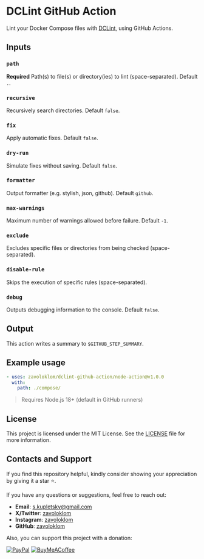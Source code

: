 # DCLint GitHub Action

Lint your Docker Compose files with [DCLint](https://github.com/zavoloklom/dclint), using GitHub Actions.

## Inputs

### `path`

**Required** Path(s) to file(s) or directory(ies) to lint (space-separated). Default `.`.

### `recursive`

Recursively search directories. Default `false`.

### `fix`

Apply automatic fixes. Default `false`.

### `dry-run`

Simulate fixes without saving. Default `false`.

### `formatter`

Output formatter (e.g. stylish, json, github). Default `github`.

### `max-warnings`

Maximum number of warnings allowed before failure. Default `-1`.

### `exclude`

Excludes specific files or directories from being checked (space-separated).

### `disable-rule`

Skips the execution of specific rules (space-separated).

### `debug`

Outputs debugging information to the console. Default `false`.

## Output

This action writes a summary to `$GITHUB_STEP_SUMMARY`.

## Example usage

```yaml
- uses: zavoloklom/dclint-github-action/node-action@v1.0.0
  with:
    path: ./compose/
```

> Requires Node.js 18+ (default in GitHub runners)

## License

This project is licensed under the MIT License. See the [LICENSE](../LICENSE) file for more information.

## Contacts and Support

If you find this repository helpful, kindly consider showing your appreciation by giving it a star ⭐.

If you have any questions or suggestions, feel free to reach out:

- **Email**: [s.kupletsky@gmail.com](mailto:s.kupletsky@gmail.com)
- **Х/Twitter**: [zavoloklom](https://x.com/zavoloklom)
- **Instagram**: [zavoloklom](https://www.instagram.com/zavoloklom/)
- **GitHub**: [zavoloklom](https://github.com/zavoloklom)

Also, you can support this project with a donation:

[![PayPal](https://img.shields.io/badge/PayPal-00457C?style=for-the-badge&logo=paypal&logoColor=white)](https://www.paypal.com/donate/?hosted_button_id=ZKLT8EJ4KWA6L)
[![BuyMeACoffee](https://img.shields.io/badge/Buy%20Me%20a%20Coffee-ffdd00?style=for-the-badge&logo=buy-me-a-coffee&logoColor=black)](https://www.buymeacoffee.com/zavoloklom)
